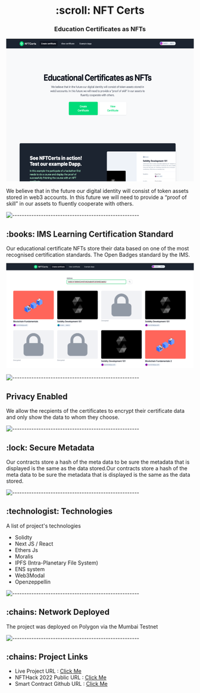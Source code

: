 
<h1 align="center"> :scroll: NFT Certs </h1>
<h3 align="center"> Education Certificates as NFTs</h3>

<p align="center"> 
<img src="readme/readme.png" alt="Animated gif pacman game" height="382px">
</p>

<p>
We believe that in the future our digital identity will consist of token assets stored in web3 accounts. In this future we will need to provide a “proof of skill” in our assets to fluently cooperate with others.
</p>

![-----------------------------------------------------](https://raw.githubusercontent.com/andreasbm/readme/master/assets/lines/rainbow.png)

<h2> :books: IMS Learning Certification Standard</h2>

<p>
Our educational certificate NFTs store their data based on one of the most recognised certification standards. The Open Badges standard by the IMS.
</p>
<img src="readme/readme2.png" alt="Formula 1" style="max-width:100%;"></p>

![-----------------------------------------------------](https://raw.githubusercontent.com/andreasbm/readme/master/assets/lines/rainbow.png)

<h2>Privacy Enabled
</h2>
<p>
We allow the recpients of the certificates to encrypt their certificate data and only show the data to whom they choose.</p>

![-----------------------------------------------------](https://raw.githubusercontent.com/andreasbm/readme/master/assets/lines/rainbow.png)

<h2>:lock: Secure Metadata</h2>
<p>
Our contracts store a hash of the meta data to be sure the metadata that is displayed is the same as the data stored.Our contracts store a hash of the meta data to be sure the metadata that is displayed is the same as the data stored.
 </p>


![-----------------------------------------------------](https://raw.githubusercontent.com/andreasbm/readme/master/assets/lines/rainbow.png)

<!-- Technologies -->
<h2 id="credits"> :technologist:  Technologies</h2>
<p>A list of project's technologies</p>

<ul>

<li>
Solidty
</li>

<li>
Next JS / React
</li>

<li>
Ethers Js
</li>

<li>
Moralis
</li>

<li>
IPFS (Intra-Planetary File System)
</li>

<li>
ENS system
</li>

<li>
Web3Modal
</li>


<li>
Openzeppellin
</li>
</ul>


![-----------------------------------------------------](https://raw.githubusercontent.com/andreasbm/readme/master/assets/lines/rainbow.png)

<h2 id="credits"> :chains: Network Deployed</h2>
<p>The project was deployed on Polygon via the Mumbai Testnet</p>


![-----------------------------------------------------](https://raw.githubusercontent.com/andreasbm/readme/master/assets/lines/rainbow.png)

<h2 id="credits"> :chains: Project Links</h2>
<ul>
<li>Live Project URL : <a target="_blank" href="https://nftcerts.netlify.app/">Click Me</a> </li>
<li>NFTHack 2022 Public URL :  <a target="_blank" href="https://showcase.ethglobal.co/nfthack2022/nftcerts">Click Me</a></li>
<li>Smart Contract Github URL : <a target="_blank" href="https://github.com/nftcertsorg/nftcerts-hardhat">Click Me</a></li>
</ul>


